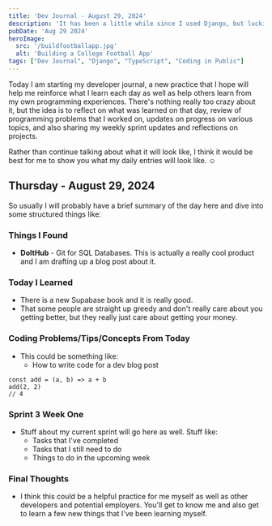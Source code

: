 ```yaml
---
title: 'Dev Journal - August 29, 2024'
description: 'It has been a little while since I used Django, but luckily the Polls Tutorial is a perfect jumping off point for my new college football application.'
pubDate: 'Aug 29 2024'
heroImage: 
  src: '/buildfootballapp.jpg'
  alt: 'Building a College Football App'
tags: ["Dev Journal", "Django", "TypeScript", "Coding in Public"]
---
```


Today I am starting my developer journal, a new practice that I hope will help me reinforce what I learn each day as well as help others learn from my own programming experiences. There's nothing really too crazy about it, but the idea is to reflect on what was learned on that day, review of programming problems that I worked on, updates on progress on various topics, and also sharing my weekly sprint updates and reflections on projects.

Rather than continue talking about what it will look like, I think it would be best for me to show you what my daily entries will look like. ☺️

## Thursday - August 29, 2024

So usually I will probably have a brief summary of the day here and dive into some structured things like:

### Things I Found 
- **DoltHub** - Git for SQL Databases. This is actually a really cool product and I am drafting up a blog post about it.

### Today I Learned
- There is a new Supabase book and it is really good.
- That some people are straight up greedy and don't really care about you getting better, but they really just care about getting your money.

### Coding Problems/Tips/Concepts From Today
- This could be something like:
  - How to write code for a dev blog post


```javacript
const add = (a, b) => a + b
add(2, 2)
// 4
```

### Sprint 3 Week One
- Stuff about my current sprint will go here as well. Stuff like:
  - Tasks that I've completed
  - Tasks that I still need to do
  - Things to do in the upcoming week

### Final Thoughts
- I think this could be a helpful practice for me myself as well as other developers and potential employers. You'll get to know me and also get to learn a few new things that I've been learning myself.
